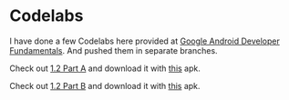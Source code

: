 # Codelabs

I have done a few Codelabs here provided at [Google Android Developer Fundamentals](https://developer.android.com/courses/fundamentals-training/overview-v2). And pushed them in separate branches.



Check out [1.2 Part A](https://github.com/shrutiisharma/Codelabs/tree/1.2-PartA) and download it with [this](https://github.com/shrutiisharma/Codelabs/releases/download/1.2PartA/app-debug.apk) apk.



Check out [1.2 Part B](https://github.com/shrutiisharma/Codelabs/tree/1.2-PartB) and download it with [this](https://github.com/shrutiisharma/Codelabs/releases/download/1.2PartB/app-debug.apk) apk.
